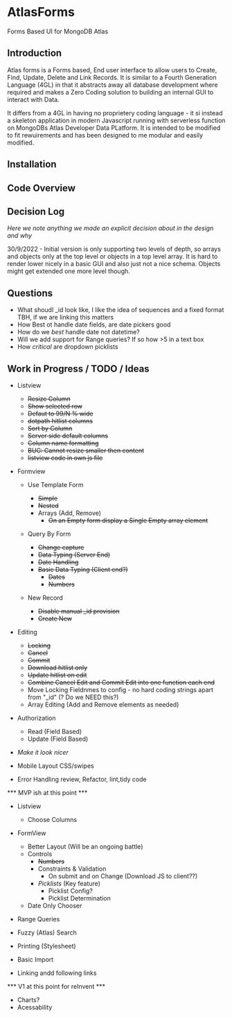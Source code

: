 # AtlasForms
Forms Based UI for MongoDB Atlas

## Introduction

Atlas forms is a Forms based, End user interface to allow users to Create, Find, Update, Delete and Link Records. It is similar to a Fourth Generation Language (4GL) in that it abstracts away all
database development where required and makes a Zero Coding solution to building an internal GUI
to interact with Data.

It differs from a 4GL in having no proprietery coding language - it si instead a skeleton application in modern Javascript running with serverless function on MongoDBs Atlas Developer Data PLatform. It is intended to be modified to fit rewuirements and has been designed to me modular and easily modified.

## Installation


## Code Overview

## Decision Log

_Here we note anything we made an explicit decision about in the design and why_

30/9/2022 - Initial version is only supporting two levels of depth, so arrays and objects only at the top level or objects in a top level array. It is hard to render lower nicely in a basic GUI and also just not a nice schema. Objects might get extended one more level though.

## Questions
  - What shoudl _id look like, I like the idea of sequences and a fixed format TBH, if we are linking this matters
  - How Best ot handle date fields, are date pickers good
  - How do we *best* handle date not datetime?
  - Will we add support for Range queries? If so how >5 in a text box
  - How *critical* are dropdown picklists
   
## Work in Progress / TODO / Ideas

- Listview
  - ~~Resize Column~~
  - ~~Show selected row~~
  - ~~Defaut to 99/N % wide~~
  - ~~dotpath hitlist columns~~
  - ~~Sort by Column~~
  - ~~Server side default columns~~
  - ~~Column name formatting~~
  - ~~BUG: Cannot resize smaller then content~~
  - ~~listview code in own js file~~
  
- Formview
  - Use Template Form
    - ~~Simple~~
    - ~~Nested~~
    - Arrays (Add, Remove)
      - ~~On an Empty form display a Single Empty array element~~
      
  - Query By Form
    - ~~Change capture~~
    - ~~Data Typing (Server End)~~
    - ~~Date Handling~~  
    - ~~Basic Data Typing (Client end?)~~
      - ~~Dates~~
      - ~~Numbers~~

  - New Record
    - ~~Disable manual _id provision~~
    - ~~Create New~~


- Editing
  - ~~Locking~~
  - ~~Cancel~~
  - ~~Commit~~
  - ~~Download hitlist only~~
  - ~~Update hitlist on edit~~
  -  ~~Combine Cancel Edit and Commit Edit into one function each end~~
  - Move Locking Fieldnmes to config - no hard coding strings apart from "_id" (? Do we NEED this?)
  - Array Editing (Add and Remove elements as needed)


- Authorization
  - Read (Field Based)
  - Update (Field Based)

- *Make it look nicer*
- Mobile Layout CSS/swipes


- Error Handling review, Refactor, lint,tidy code

*** MVP  ish at this point ***


- Listview
  - Choose Columns

- FormView
    - Better Layout (Will be an ongoing battle)
    - Controls
      - ~~Numbers~~
      - Constraints & Validation 
        - On submit and on Change (Download JS to client??)
      - *Picklists* (Key feature)
          - Picklist Config?
          - Picklist Determination
    - Date Only Chooser

- Range Queries
- Fuzzy (Atlas) Search
- Printing (Stylesheet)
- Basic Import
- Linking andd following links

*** V1 at this point for reInvent ***

- Charts?
- Acessability
